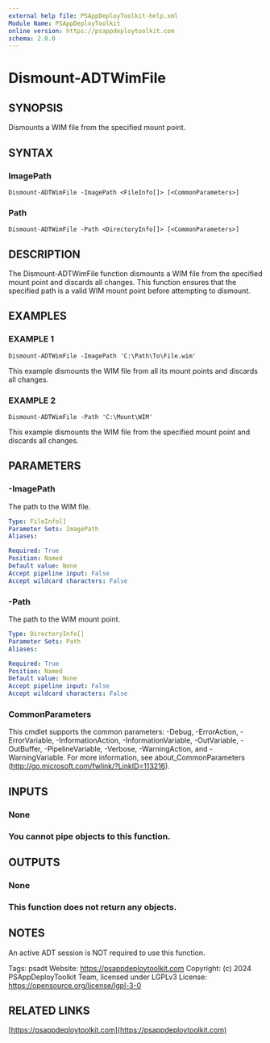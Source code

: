 ```yaml
---
external help file: PSAppDeployToolkit-help.xml
Module Name: PSAppDeployToolkit
online version: https://psappdeploytoolkit.com
schema: 2.0.0
---
```


# Dismount-ADTWimFile

## SYNOPSIS
Dismounts a WIM file from the specified mount point.

## SYNTAX

### ImagePath
```
Dismount-ADTWimFile -ImagePath <FileInfo[]> [<CommonParameters>]
```

### Path
```
Dismount-ADTWimFile -Path <DirectoryInfo[]> [<CommonParameters>]
```

## DESCRIPTION
The Dismount-ADTWimFile function dismounts a WIM file from the specified mount point and discards all changes.
This function ensures that the specified path is a valid WIM mount point before attempting to dismount.

## EXAMPLES

### EXAMPLE 1
```
Dismount-ADTWimFile -ImagePath 'C:\Path\To\File.wim'
```

This example dismounts the WIM file from all its mount points and discards all changes.

### EXAMPLE 2
```
Dismount-ADTWimFile -Path 'C:\Mount\WIM'
```

This example dismounts the WIM file from the specified mount point and discards all changes.

## PARAMETERS

### -ImagePath
The path to the WIM file.

```yaml
Type: FileInfo[]
Parameter Sets: ImagePath
Aliases:

Required: True
Position: Named
Default value: None
Accept pipeline input: False
Accept wildcard characters: False
```

### -Path
The path to the WIM mount point.

```yaml
Type: DirectoryInfo[]
Parameter Sets: Path
Aliases:

Required: True
Position: Named
Default value: None
Accept pipeline input: False
Accept wildcard characters: False
```

### CommonParameters
This cmdlet supports the common parameters: -Debug, -ErrorAction, -ErrorVariable, -InformationAction, -InformationVariable, -OutVariable, -OutBuffer, -PipelineVariable, -Verbose, -WarningAction, and -WarningVariable.
For more information, see about_CommonParameters (http://go.microsoft.com/fwlink/?LinkID=113216).

## INPUTS

### None
### You cannot pipe objects to this function.
## OUTPUTS

### None
### This function does not return any objects.
## NOTES
An active ADT session is NOT required to use this function.

Tags: psadt
Website: https://psappdeploytoolkit.com
Copyright: (c) 2024 PSAppDeployToolkit Team, licensed under LGPLv3
License: https://opensource.org/license/lgpl-3-0

## RELATED LINKS

[https://psappdeploytoolkit.com](https://psappdeploytoolkit.com)


